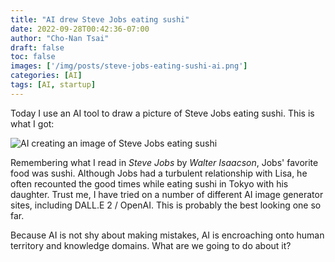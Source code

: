 ```yaml
---
title: "AI drew Steve Jobs eating sushi"
date: 2022-09-28T00:42:36-07:00
author: "Cho-Nan Tsai"
draft: false
toc: false
images: ['/img/posts/steve-jobs-eating-sushi-ai.png']
categories: [AI]
tags: [AI, startup]
---
```


Today I use an AI tool to draw a picture of Steve Jobs eating sushi. This is what I got:

![AI creating an image of Steve Jobs eating sushi](/img/posts/steve-jobs-eating-sushi-ai.png)

Remembering what I read in _Steve Jobs_ by _Walter Isaacson_, Jobs' favorite food was sushi. Although Jobs had a turbulent relationship with Lisa, he often recounted the good times while eating sushi in Tokyo with his daughter. Trust me, I have tried on a number of different AI image generator sites, including DALL.E 2 / OpenAI. This is probably the best looking one so far.

Because AI is not shy about making mistakes, AI is encroaching onto human territory and knowledge domains. What are we going to do about it?

